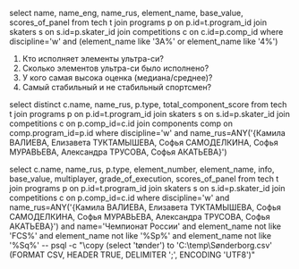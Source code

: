select name, name_eng, name_rus, element_name, base_value, scores_of_panel
from tech t
join programs p on p.id=t.program_id
join skaters s on s.id=p.skater_id
join competitions c on c.id=p.comp_id
where discipline='w'
and (element_name like '3A%'
or element_name like '4%')

1.	Кто исполняет элементы ультра-си?
2.	Сколько элементов ультра-си было исполнено?
3.	У кого самая высока оценка (медиана/среднее)?
4.	Самый стабильный и не стабильный спортсмен?

select distinct c.name, name_rus, p.type, total_component_score
from tech t
join programs p on p.id=t.program_id
join skaters s on s.id=p.skater_id
join competitions c on p.comp_id=c.id
join components comp on comp.program_id=p.id
where discipline='w'
and name_rus=ANY('{Камила ВАЛИЕВА, Елизавета ТУКТАМЫШЕВА, Софья САМОДЕЛКИНА, Софья МУРАВЬЕВА, Александра ТРУСОВА, Софья АКАТЬЕВА}')

select c.name, name_rus, p.type, element_number, element_name, info, base_value, multiplayer, grade_of_execution, scores_of_panel
from tech t
join programs p on p.id=t.program_id
join skaters s on s.id=p.skater_id
join competitions c on p.comp_id=c.id
where discipline='w'
and name_rus=ANY('{Камила ВАЛИЕВА, Елизавета ТУКТАМЫШЕВА, Софья САМОДЕЛКИНА, Софья МУРАВЬЕВА, Александра ТРУСОВА, Софья АКАТЬЕВА}')
and name='Чемпионат России'
and element_name not like 'FCS%'
and element_name not like '%Sp%'
and element_name not like '%Sq%'
-- psql -c "\copy (select 'tønder') to 'C:\temp\Sønderborg.csv' (FORMAT CSV, HEADER TRUE, DELIMITER ';', ENCODING 'UTF8')"
